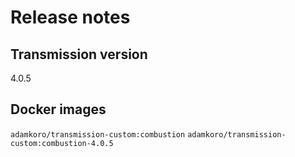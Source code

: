 # Release notes

## Transmission version

4.0.5

## Docker images

`adamkoro/transmission-custom:combustion`
`adamkoro/transmission-custom:combustion-4.0.5`
